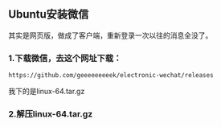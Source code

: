 ## Ubuntu安装微信
其实是网页版，做成了客户端，重新登录一次以往的消息全没了。
### 1.下载微信，去这个网址下载：
    https://github.com/geeeeeeeeek/electronic-wechat/releases
我下的是linux-64.tar.gz
### 2.解压linux-64.tar.gz
